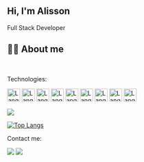 ## Hi, I'm Alisson

<p>Full Stack Developer</p>

## 🧑‍💻 About me

<br>

<p>Technologies:</p>
<div sytle="display: inline_block">
  <img align="center" alt="Languages" height="30" width="30" src="https://cdn.jsdelivr.net/gh/devicons/devicon/icons/html5/html5-original.svg"/>
  <img align="center" alt="Languages" height="30" width="30" src="https://cdn.jsdelivr.net/gh/devicons/devicon/icons/css3/css3-original.svg"/>
  <img align="center" alt="Languages" height="30" width="30" src="https://cdn.jsdelivr.net/gh/devicons/devicon/icons/javascript/javascript-original.svg"/>
  <img align="center" alt="Languages" height="30" width="30" src="https://cdn.jsdelivr.net/gh/devicons/devicon/icons/react/react-original.svg"/>
  <img align="center" alt="Languages" height="30" width="30" src="https://cdn.jsdelivr.net/gh/devicons/devicon/icons/vuejs/vuejs-original.svg"/>
  <img align="center" alt="Languages" height="30" width="30" src="https://cdn.jsdelivr.net/gh/devicons/devicon/icons/csharp/csharp-original.svg"/>
  <img align="center" alt="Languages" height="30" width="30" src="https://cdn.jsdelivr.net/gh/devicons/devicon/icons/java/java-original.svg"/>
  <img align="center" alt="Languages" height="30" width="30" src="https://cdn.jsdelivr.net/gh/devicons/devicon/icons/mysql/mysql-original.svg"/>
  <img align="center" alt="Languages" height="30" width="30" src="https://cdn.jsdelivr.net/gh/devicons/devicon/icons/mongodb/mongodb-original.svg"/>
</div>

<br>

<div>
  <img height:180em src="https://github-readme-stats.vercel.app/api?username=alissonas3&theme=tokyonight"/>
</div>

[![Top Langs](https://github-readme-stats.vercel.app/api/top-langs/?username=alissonas3&layout=compact&theme=tokyonight)](https://github.com/alissonas3/github-readme-stats)


<p>Contact me:</p>
<div>
  <a href="mailto:alissonas3@gmail.com"><img src="https://img.shields.io/badge/Gmail-D14836?style=for-the-badge&logo=gmail&logoColor=white"/></a>
  <a href="https://www.linkedin.com/in/alissonalvs/"><img src="https://img.shields.io/badge/LinkedIn-0077B5?style=for-the-badge&logo=linkedin&logoColor=white"</a>
</div>
